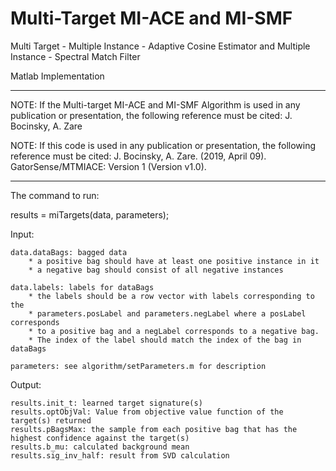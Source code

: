 # Multi-Target MI-ACE and MI-SMF

Multi Target - Multiple Instance - Adaptive Cosine Estimator and Multiple Instance - Spectral Match Filter

Matlab Implementation

****************************************************************

NOTE: If the Multi-target MI-ACE and MI-SMF Algorithm is used in any publication or presentation, the following reference must be cited: 
J. Bocinsky, A. Zare

NOTE: If this code is used in any publication or presentation, the following reference must be cited:
J. Bocinsky, A. Zare. (2019, April 09). GatorSense/MTMIACE: Version 1 (Version v1.0).

****************************************************************


The command to run:

results = miTargets(data, parameters);

Input: 

    data.dataBags: bagged data
        * a positive bag should have at least one positive instance in it
        * a negative bag should consist of all negative instances

    data.labels: labels for dataBags
        * the labels should be a row vector with labels corresponding to the 
        * parameters.posLabel and parameters.negLabel where a posLabel corresponds
        * to a positive bag and a negLabel corresponds to a negative bag.
        * The index of the label should match the index of the bag in dataBags

    parameters: see algorithm/setParameters.m for description

Output:

    results.init_t: learned target signature(s)
    results.optObjVal: Value from objective value function of the target(s) returned
    results.pBagsMax: the sample from each positive bag that has the highest confidence against the target(s)
    results.b_mu: calculated background mean
    results.sig_inv_half: result from SVD calculation           
